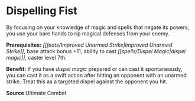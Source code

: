 ﻿---
cssclass: [feats]

---
# Dispelling Fist

By focusing on your knowledge of magic and spells that negate its powers, you use your bare hands to rip magical defenses from your enemy.

**Prerequisites:** _[[feats/Improved Unarmed Strike|Improved Unarmed Strike]]_, base attack bonus +11, ability to cast _[[spells/Dispel Magic|dispel magic]]_, caster level 7th.

**Benefit:** If you have _dispel magic_ prepared or can cast it spontaneously, you can cast it as a swift action after hitting an opponent with an unarmed strike. Treat this as a targeted dispel against the opponent you hit.

**Source** Ultimate Combat